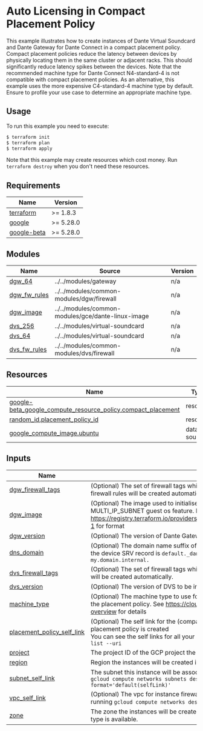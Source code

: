 <!-- Copyright 2024-2025 Audinate Pty Ltd and/or its licensors -->

# Auto Licensing in Compact Placement Policy

This example illustrates how to create instances of Dante Virtual Soundcard and Dante Gateway for Dante Connect in a compact placement policy.
Compact placement policies reduce the latency between devices by physically locating them in the same cluster or adjacent racks. This should
significantly reduce latency spikes between the devices.
Note that the recommended machine type for Dante Connect N4-standard-4 is not compatible with compact placement policies. As an alternative,
this example uses the more expensive C4-standard-4 machine type by default. Ensure to profile your use case to determine an appropriate machine type.

## Usage

To run this example you need to execute:

```bash
$ terraform init
$ terraform plan
$ terraform apply
```

Note that this example may create resources which cost money. Run `terraform destroy` when you don't need these resources.

<!-- BEGIN_TF_DOCS -->
## Requirements

| Name | Version |
|------|---------|
| <a name="requirement_terraform"></a> [terraform](#requirement\_terraform) | >= 1.8.3 |
| <a name="requirement_google"></a> [google](#requirement\_google) | >= 5.28.0 |
| <a name="requirement_google-beta"></a> [google-beta](#requirement\_google-beta) | >= 5.28.0 |

## Modules

| Name | Source | Version |
|------|--------|---------|
| <a name="module_dgw_64"></a> [dgw\_64](#module\_dgw\_64) | ../../modules/gateway | n/a |
| <a name="module_dgw_fw_rules"></a> [dgw\_fw\_rules](#module\_dgw\_fw\_rules) | ../../modules/common-modules/dgw/firewall | n/a |
| <a name="module_dgw_image"></a> [dgw\_image](#module\_dgw\_image) | ../../modules/common-modules/gce/dante-linux-image | n/a |
| <a name="module_dvs_256"></a> [dvs\_256](#module\_dvs\_256) | ../../modules/virtual-soundcard | n/a |
| <a name="module_dvs_64"></a> [dvs\_64](#module\_dvs\_64) | ../../modules/virtual-soundcard | n/a |
| <a name="module_dvs_fw_rules"></a> [dvs\_fw\_rules](#module\_dvs\_fw\_rules) | ../../modules/common-modules/dvs/firewall | n/a |

## Resources

| Name | Type |
|------|------|
| [google-beta_google_compute_resource_policy.compact_placement](https://registry.terraform.io/providers/hashicorp/google-beta/latest/docs/resources/google_compute_resource_policy) | resource |
| [random_id.placement_policy_id](https://registry.terraform.io/providers/hashicorp/random/latest/docs/resources/id) | resource |
| [google_compute_image.ubuntu](https://registry.terraform.io/providers/hashicorp/google/latest/docs/data-sources/compute_image) | data source |

## Inputs

| Name | Description | Type | Default | Required |
|------|-------------|------|---------|:--------:|
| <a name="input_dgw_firewall_tags"></a> [dgw\_firewall\_tags](#input\_dgw\_firewall\_tags) | (Optional) The set of firewall tags which should be applied to the Dante Gateway instances. If excluded, firewall rules will be created automatically. | `set(string)` | `null` | no |
| <a name="input_dgw_image"></a> [dgw\_image](#input\_dgw\_image) | (Optional) The image used to initialise the Dante Gateway instances. This image must have the MULTI\_IP\_SUBNET guest os feature. If excluded, a new custom ubuntu image will be created. See https://registry.terraform.io/providers/hashicorp/google/latest/docs/resources/compute_instance#image-1 for format | `string` | `null` | no |
| <a name="input_dgw_version"></a> [dgw\_version](#input\_dgw\_version) | (Optional) The version of Dante Gateway to be installed | `string` | `null` | no |
| <a name="input_dns_domain"></a> [dns\_domain](#input\_dns\_domain) | (Optional) The domain name suffix of the DNS containing the DDM SRV discovery records. For example if the device SRV record is `default._dante-ddm-d._udp.my.domain.internal.` this should be `my.domain.internal.` | `string` | `null` | no |
| <a name="input_dvs_firewall_tags"></a> [dvs\_firewall\_tags](#input\_dvs\_firewall\_tags) | (Optional) The set of firewall tags which should be applied to the DVS instances. If excluded, firewall rules will be created automatically. | `set(string)` | `null` | no |
| <a name="input_dvs_version"></a> [dvs\_version](#input\_dvs\_version) | (Optional) The version of DVS to be installed | `string` | `null` | no |
| <a name="input_machine_type"></a> [machine\_type](#input\_machine\_type) | (Optional) The machine type to use for the instances. The chosen machine type must be compatible with the placement policy. See https://cloud.google.com/compute/docs/instances/placement-policies-overview for details | `string` | `"c4-standard-4"` | no |
| <a name="input_placement_policy_self_link"></a> [placement\_policy\_self\_link](#input\_placement\_policy\_self\_link) | (Optional) The self link for the (compact) placement policy to put these devices in. If not provided, a new placement policy is created<br/>You can see the self links for all your placement policies by running `gcloud compute resource-policies list --uri` | `string` | `null` | no |
| <a name="input_project"></a> [project](#input\_project) | The project ID of the GCP project the instances will be created in | `string` | n/a | yes |
| <a name="input_region"></a> [region](#input\_region) | Region the instances will be created in | `string` | n/a | yes |
| <a name="input_subnet_self_link"></a> [subnet\_self\_link](#input\_subnet\_self\_link) | The subnet this instance will be associated with. The subnet's self link can be determined by running `gcloud compute networks subnets describe <subnet_name> --region=<region_name> --format='default(selfLink)'` | `string` | n/a | yes |
| <a name="input_vpc_self_link"></a> [vpc\_self\_link](#input\_vpc\_self\_link) | (Optional) The vpc for instance firewall rules to be created in. The VPC self link can be determined by running `gcloud compute networks describe <vpc_name> --format='default(selfLink)` | `string` | `null` | no |
| <a name="input_zone"></a> [zone](#input\_zone) | The zone the instances will be created in. Make sure to select a region in which your selected machine type is available. | `string` | n/a | yes |
<!-- END_TF_DOCS -->
